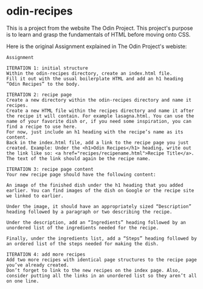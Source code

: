 # odin-recipes
This is a project from the website The Odin Project. This project's purpose is to learn and grasp the fundamentals of HTML before moving onto CSS.

Here is the original Assignment explained in The Odin Project's webiste:

    Assignment
    
    ITERATION 1: initial structure
    Within the odin-recipes directory, create an index.html file.
    Fill it out with the usual boilerplate HTML and add an h1 heading “Odin Recipes” to the body.

    ITERATION 2: recipe page
    Create a new directory within the odin-recipes directory and name it recipes.
    Create a new HTML file within the recipes directory and name it after the recipe it will contain. For example lasagna.html. You can use the name of your favorite dish or, if you need some inspiration, you can find a recipe to use here.
    For now, just include an h1 heading with the recipe’s name as its content.
    Back in the index.html file, add a link to the recipe page you just created. Example: Under the <h1>Odin Recipes</h1> heading, write out the link like so: <a href="recipes/recipename.html">Recipe Title</a>. The text of the link should again be the recipe name.

    ITERATION 3: recipe page content
    Your new recipe page should have the following content:

    An image of the finished dish under the h1 heading that you added earlier. You can find images of the dish on Google or the recipe site we linked to earlier.

    Under the image, it should have an appropriately sized “Description” heading followed by a paragraph or two describing the recipe.

    Under the description, add an “Ingredients” heading followed by an unordered list of the ingredients needed for the recipe.

    Finally, under the ingredients list, add a “Steps” heading followed by an ordered list of the steps needed for making the dish.

    ITERATION 4: add more recipes
    Add two more recipes with identical page structures to the recipe page you’ve already created.
    Don’t forget to link to the new recipes on the index page. Also, consider putting all the links in an unordered list so they aren’t all on one line.

